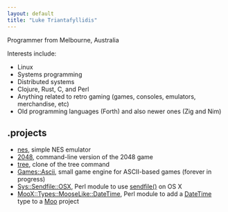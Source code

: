 ```yaml
---
layout: default
title: "Luke Triantafyllidis"
---
```

Programmer from Melbourne, Australia

Interests include:

* Linux
* Systems programming
* Distributed systems
* Clojure, Rust, C, and Perl
* Anything related to retro gaming (games, consoles, emulators, merchandise, etc)
* Old programming languages (Forth) and also newer ones (Zig and Nim)

## .projects

* [nes](https://github.com/ltriant/nes), simple NES emulator
* [2048](https://github.com/ltriant/2048), command-line version of the 2048 game
* [tree](https://github.com/ltriant/tree), clone of the tree command
* [Games::Ascii](https://github.com/ltriant/Games-Ascii), small game engine for ASCII-based games (forever in progress)
* [Sys::Sendfile::OSX](https://metacpan.org/pod/Sys::Sendfile::OSX), Perl module to use [sendfile()](https://jvns.ca/blog/2016/01/23/sendfile-a-new-to-me-system-call/) on OS X
* [MooX::Types::MooseLike::DateTime](https://metacpan.org/pod/MooX::Types::MooseLike::DateTime), Perl module to add a [DateTime](https://metacpan.org/pod/DateTime) type to a [Moo](https://metacpan.org/pod/Moo) project
